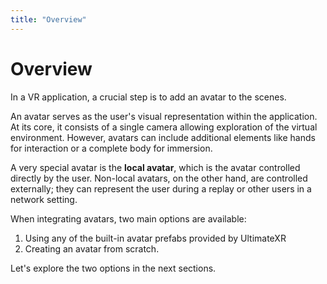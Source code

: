 ```yaml
---
title: "Overview"
---
```


# Overview

In a VR application, a crucial step is to add an avatar to the scenes.

An avatar serves as the user's visual representation within the application. At its core, it consists of a single camera allowing exploration of the virtual environment. However, avatars can include additional elements like hands for interaction or a complete body for immersion.

A very special avatar is the **local avatar**, which is the avatar controlled directly by the user. Non-local avatars, on the other hand, are controlled externally; they can represent the user during a replay or other users in a network setting.

When integrating avatars, two main options are available:

1. Using any of the built-in avatar prefabs provided by UltimateXR
2. Creating an avatar from scratch.

Let's explore the two options in the next sections.
